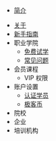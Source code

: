 * [简介](README.md)

- [关于](about.md)
- [新手指南](guide/README.md)
- 职业学院
    - [免费试学](zhiye/try.md)
    - [常见问题](zhiye/faq.md)
- 会员课程
    - VIP 权限
- 账户设置
    - [认证学员](setting/ca.md)
    - [极客币](setting/jkb.md)
- 院校
- 企业
- 培训机构
